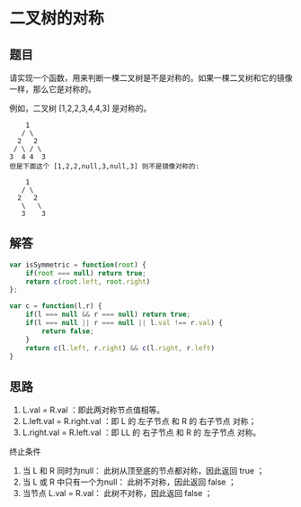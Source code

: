 # 二叉树的对称

## 题目
请实现一个函数，用来判断一棵二叉树是不是对称的。如果一棵二叉树和它的镜像一样，那么它是对称的。

例如，二叉树 [1,2,2,3,4,4,3] 是对称的。
```
    1
   / \
  2   2
 / \ / \
3  4 4  3
但是下面这个 [1,2,2,null,3,null,3] 则不是镜像对称的:

    1
   / \
  2   2
   \   \
   3    3

```


## 解答
```js
var isSymmetric = function(root) {
    if(root === null) return true;
    return c(root.left, root.right)
};

var c = function(l,r) {
    if(l === null && r === null) return true;
    if(l === null || r === null || l.val !== r.val) {
        return false;
    }
    return c(l.left, r.right) && c(l.right, r.left)
}
```

## 思路
1. L.val = R.val ：即此两对称节点值相等。
2. L.left.val = R.right.val ：即 L 的 左子节点 和 R 的 右子节点 对称；
3. L.right.val = R.left.val ：即 LL 的 右子节点 和 R 的 左子节点 对称。


终止条件

1. 当 L 和 R 同时为null： 此树从顶至底的节点都对称，因此返回 true ；
2. 当 L 或 R 中只有一个为null： 此树不对称，因此返回 false ；
3. 当节点 L.val = R.val： 此树不对称，因此返回 false ；
